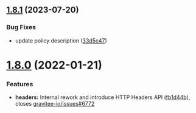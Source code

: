 ## [1.8.1](https://github.com/gravitee-io/gravitee-policy-request-content-limit/compare/1.8.0...1.8.1) (2023-07-20)


### Bug Fixes

* update policy description ([33d5c47](https://github.com/gravitee-io/gravitee-policy-request-content-limit/commit/33d5c47cc4af26b5e836852b9e33b22e862c3468))

# [1.8.0](https://github.com/gravitee-io/gravitee-policy-request-content-limit/compare/1.7.0...1.8.0) (2022-01-21)


### Features

* **headers:** Internal rework and introduce HTTP Headers API ([fb1d44b](https://github.com/gravitee-io/gravitee-policy-request-content-limit/commit/fb1d44b71103c737fd6bc770c93d1cce10f0f017)), closes [gravitee-io/issues#6772](https://github.com/gravitee-io/issues/issues/6772)
